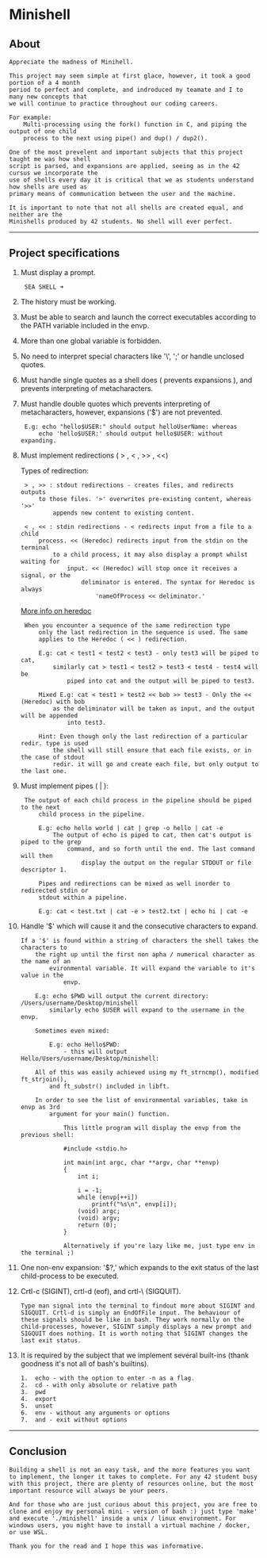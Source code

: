 # Minishell
## About
	Appreciate the madness of Minihell.

	This project may seem simple at first glace, however, it took a good portion of a 4 month
	period to perfect and complete, and indroduced my teamate and I to many new concepts that
	we will continue to practice throughout our coding careers.
	
	For example:
		Multi-processing using the fork() function in C, and piping the output of one child
		process to the next using pipe() and dup() / dup2(). 

	One of the most prevelent and important subjects that this project taught me was how shell
	script is parsed, and expansions are applied, seeing as in the 42 cursus we incorporate the
	use of shells every day it is critical that we as students understand how shells are used as
	primary means of communication between the user and the machine.

	It is important to note that not all shells are created equal, and neither are the
	Minishells produced by 42 students. No shell will ever perfect.

---
## Project specifications
1. Must display a prompt.

		SEA SHELL ➜
   
2. The history must be working.
   
3. Must be able to search and launch the correct executables
	according to the PATH variable included in the envp.

4. More than one global variable is forbidden.
   
5. No need to interpret special characters like '\\', ';' or 
	handle unclosed quotes.

6. Must handle single quotes as a shell does ( prevents expansions ),
	and prevents interpreting of metacharacters.

7. Must handle double quotes which prevents interpreting of 
	metacharacters, however, expansions ('$') are not prevented.

		E.g: echo "hello$USER:" should output helloUserName: whereas
			echo 'hello$USER:' should output hello$USER: without expanding.

8. Must implement redirections ( > , < , >> , <<)
		
	Types of redirection:

		> , >> : stdout redirections - creates files, and redirects outputs
			to those files. '>' overwrites pre-existing content, whereas '>>'
				appends new content to existing content.

		< , << : stdin redirections - < redirects input from a file to a child
			process. << (Heredoc) redirects input from the stdin on the terminal
				to a child process, it may also display a prompt whilst waiting for
					input. << (Heredoc) will stop once it receives a signal, or the
						deliminator is entered. The syntax for Heredoc is always
							'nameOfProcess << deliminator.'
	[More info on heredoc](https://linuxize.com/post/bash-heredoc/)

		When you encounter a sequence of the same redirection type
			only the last redirection in the sequence is used. The same
			applies to the Heredoc ( << ) redirection.

			E.g: cat < test1 < test2 < test3 - only test3 will be piped to cat,
				similarly cat > test1 < test2 > test3 < test4 - test4 will be
					piped into cat and the output will be piped to test3.
			
			Mixed E.g: cat < test1 > test2 << bob >> test3 - Only the << (Heredoc) with bob 
				as the deliminator will be taken as input, and the output will be appended 
					into test3.
			
			Hint: Even though only the last redirection of a particular redir. type is used
				the shell will still ensure that each file exists, or in the case of stdout 
				redir. it will go and create each file, but only output to the last one.
9. Must implement pipes ( | ):
		
		The output of each child process in the pipeline should be piped to the next 
			child process in the pipeline.
			
			E.g: echo hello world | cat | grep -o hello | cat -e
				The output of echo is piped to cat, then cat's output is piped to the grep
					command, and so forth until the end. The last command will then
						display the output on the regular STDOUT or file descriptor 1.

			Pipes and redirections can be mixed as well inorder to redirected stdin or 
			stdout within a pipeline.

			E.g: cat < test.txt | cat -e > test2.txt | echo hi | cat -e

10. Handle '$' which will cause it and the consecutive characters to expand.
	
		If a '$' is found within a string of characters the shell takes the characters to
			the right up until the first non apha / numerical character as the name of an 
				evironmental variable. It will expand the variable to it's value in the 
					envp.
		
			E.g: echo $PWD will output the current directory: /Users/username/Desktop/minishell
				similarly echo $USER will expand to the username in the envp.

			Sometimes even mixed:

				E.g: echo Hello$PWD: 
    				- this will output Hello/Users/username/Desktop/minishell:

			All of this was easily achieved using my ft_strncmp(), modified ft_strjoin(), 
				and ft_substr() included in libft.

			In order to see the list of environmental variables, take in envp as 3rd 
				argument for your main() function. 

					This little program will display the envp from the previous shell:

					#include <stdio.h>

					int main(int argc, char **argv, char **envp)
					{
						int	i;

						i = -1;
						while (envp[++i])
							printf("%s\n", envp[i]);
						(void) argc;
						(void) argv;
						return (0);
					}

					Alternatively if you're lazy like me, just type env in the terminal ;)

11. One non-env expansion: '$?,' which expands to the exit status of the last child-process to
	be executed.

12. Crtl-c (SIGINT), crtl-d (eof), and crtl-\ (SIGQUIT).
	
		Type man signal into the terminal to findout more about SIGINT and SIGQUIT. Crtl-d is simply an EndOfFile input. The behaviour of these signals should be like in bash. They work normally on the child-processes, however, SIGINT simply displays a new prompt and SIGQUIT does nothing. It is worth noting that SIGINT changes the last exit status.

13. It is required by the subject that we implement several built-ins (thank goodness it's not all of bash's builtins).

        1.  echo - with the option to enter -n as a flag.
        2.  cd - with only absolute or relative path
        3.  pwd
        4.  export
        5.  unset
        6.  env - without any arguments or options
        7.  and - exit without options

---

## Conclusion
	Building a shell is not an easy task, and the more features you want to implement, the longer it takes to complete. For any 42 student busy with this project, there are plenty of resources online, but the most important resource will always be your peers.

	And for those who are just curious about this project, you are free to clone and enjoy my personal mini - version of bash :) just type 'make' and execute './minishell' inside a unix / linux environment. For windows users, you might have to install a virtual machine / docker, or use WSL.

	Thank you for the read and I hope this was informative.